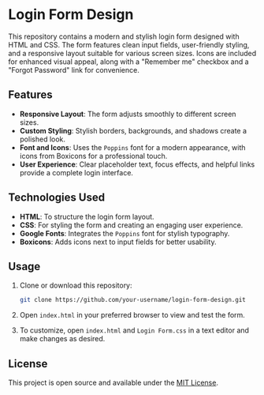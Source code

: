 
# Login Form Design

This repository contains a modern and stylish login form designed with HTML and CSS. The form features clean input fields, user-friendly styling, and a responsive layout suitable for various screen sizes. Icons are included for enhanced visual appeal, along with a "Remember me" checkbox and a "Forgot Password" link for convenience.

## Features

- **Responsive Layout**: The form adjusts smoothly to different screen sizes.
- **Custom Styling**: Stylish borders, backgrounds, and shadows create a polished look.
- **Font and Icons**: Uses the `Poppins` font for a modern appearance, with icons from Boxicons for a professional touch.
- **User Experience**: Clear placeholder text, focus effects, and helpful links provide a complete login interface.

## Technologies Used

- **HTML**: To structure the login form layout.
- **CSS**: For styling the form and creating an engaging user experience.
- **Google Fonts**: Integrates the `Poppins` font for stylish typography.
- **Boxicons**: Adds icons next to input fields for better usability.

## Usage

1. Clone or download this repository:
   ```bash
   git clone https://github.com/your-username/login-form-design.git
   ```
   
2. Open `index.html` in your preferred browser to view and test the form.

3. To customize, open `index.html` and `Login Form.css` in a text editor and make changes as desired.

## License

This project is open source and available under the [MIT License](LICENSE).
```

